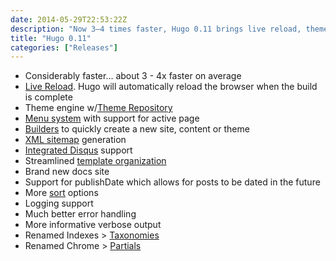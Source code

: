 ```yaml
---
date: 2014-05-29T22:53:22Z
description: "Now 3–4 times faster, Hugo 0.11 brings live reload, theme engine, menu system, XML sitemap, and more!"
title: "Hugo 0.11"
categories: ["Releases"]
---
```


- Considerably faster... about 3 - 4x faster on average
- [Live Reload](/getting-started/usage/#livereload). Hugo will automatically reload the browser when the build is complete
- Theme engine w/[Theme Repository](http://github.com/spf13/hugoThemes)
- [Menu system](/form-elements/menus/) with support for active page
- [Builders](/extras/builders) to quickly create a new site, content or theme
- [XML sitemap](/templates/sitemap) generation
- [Integrated Disqus](/extras/comments) support
- Streamlined [template organization](/templates/overview)
- Brand new docs site
- Support for publishDate which allows for posts to be dated in the future
- More [sort](/miscellaneous/sort/#readout) options
- Logging support
- Much better error handling
- More informative verbose output
- Renamed Indexes > [Taxonomies](/taxonomies/overview)
- Renamed Chrome > [Partials](/templates/partials)
